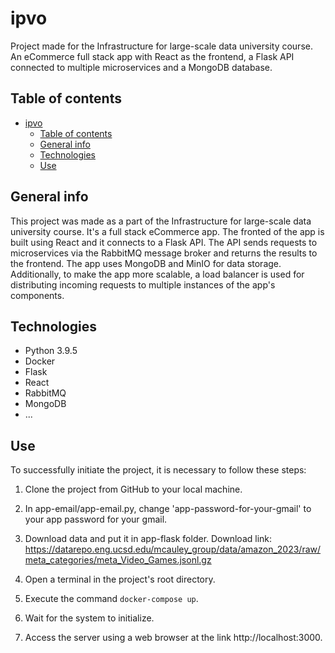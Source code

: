 # ipvo
Project made for the Infrastructure for large-scale data university course. An eCommerce full stack app with React as the frontend, a Flask API connected to multiple microservices and a MongoDB database.
## Table of contents
- [ipvo](#ipvo)
  - [Table of contents](#table-of-contents)
  - [General info](#general-info)
  - [Technologies](#technologies)
  - [Use](#use)
## General info
This project was made as a part of the Infrastructure for large-scale data university course. It's a full stack eCommerce app. The fronted of the app is built using React and it connects to a Flask API. The API sends requests to microservices via the RabbitMQ message broker and returns the results to the frontend. The app uses MongoDB and MinIO for data storage. Additionally, to make the app more scalable, a load balancer is used for distributing incoming requests to multiple instances of the app's components.
## Technologies
* Python 3.9.5
* Docker
* Flask
* React
* RabbitMQ
* MongoDB
* ...
## Use
To successfully initiate the project, it is necessary to follow these steps:
1) Clone the project from GitHub to your local machine.

2) In app-email/app-email.py, change 'app-password-for-your-gmail' to your app password for your gmail.

3) Download data and put it in app-flask folder. Download link: https://datarepo.eng.ucsd.edu/mcauley_group/data/amazon_2023/raw/meta_categories/meta_Video_Games.jsonl.gz

4) Open a terminal in the project's root directory.

5) Execute the command `docker-compose up`.

6) Wait for the system to initialize.

7) Access the server using a web browser at the link http://localhost:3000.

